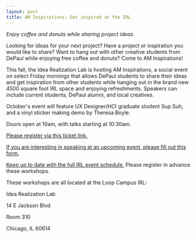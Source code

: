 ```yaml
---
layout: post
title: AM Inspirations: Get inspired at the IRL
---
```


*Enjoy coffee and donuts while sharing project ideas*

 
Looking for ideas for your next project? Have a project or inspiration you would like to share? Want to hang out with other creative students from DePaul while enjoying free coffee and donuts? Come to AM Inspirations!

This fall, the Idea Realization Lab is hosting AM Inspirations, a social event on select Friday mornings that allows DePaul students to share their ideas and get inspiration from other students while hanging out in the brand new 4500 square foot IRL space and enjoying refreshments. Speakers can include current students, DePaul alumni, and local creatives. 

October's event will feature UX Designer/HCI graduate student Sup Suh, and a vinyl sticker making demo by Theresa Boyle.

Doors open at 10am, with talks starting at 10:30am.

[Please register via this ticket link.](https://www.eventbrite.com/e/am-inspirations-october-tickets-37761732358)

[If you are interesting in speaking at an upcoming event, please fill out this form.](https://docs.google.com/forms/d/e/1FAIpQLSfAGp0WA1M73UDEN8lAY4BELJITC5uYG94h47Teekc8WObUQQ/viewform?usp=sf_link)

[Keep up to date with the full IRL event schedule.](https://www.facebook.com/pg/IdeaRealizationLabDPU/events/)  Please register in advance these workshops. 

These workshops are all located at the Loop Campus IRL:

Idea Realization Lab

14 E Jackson Blvd

Room 310

Chicago, IL 60614
